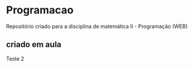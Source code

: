 # Programacao
Repositório criado para a disciplina de matemática II - Programação (WEB)

## criado em aula
Teste 2
